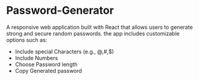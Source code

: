 # Password-Generator
<p>A responsive web application built with React that allows users to generate strong and secure random passwords. the app includes customizable options such as: </p>
<ul>
  <li>Include special Characters (e.g., @,#,$)</li>
  <li>Include Numbers</li>
  <li>Choose Password length</li>
  <li>Copy Generated password </li>
</ul>
